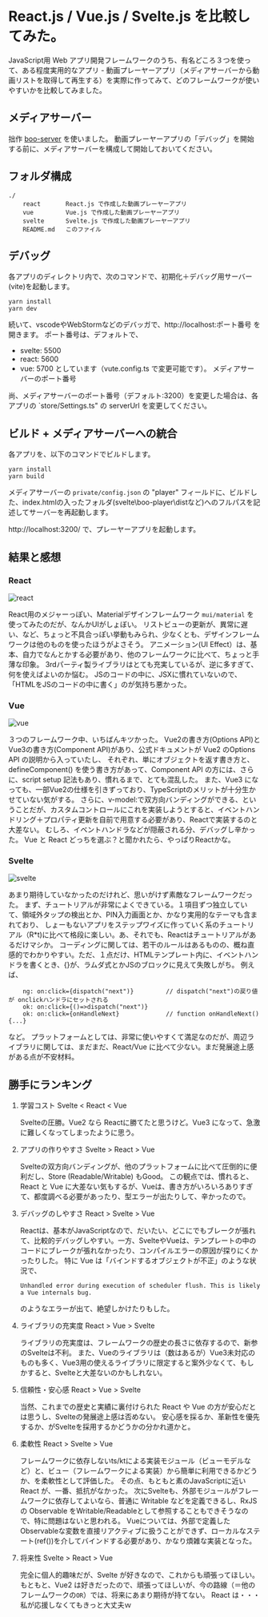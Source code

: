 # React.js / Vue.js / Svelte.js を比較してみた。

JavaScript用 Web アプリ開発フレームワークのうち、有名どころ３つを使って、ある程度実用的なアプリ - 動画プレーヤーアプリ（メディアサーバーから動画リストを取得して再生する）を実際に作ってみて、どのフレームワークが使いやすいかを比較してみました。

## メディアサーバー
拙作 [boo-server](https://github.com/toyota-m2k/boo-server) を使いました。
動画プレーヤーアプリの「デバッグ」を開始する前に、メディアサーバーを構成して開始しておいてください。

## フォルダ構成
```
./
    react       React.js で作成した動画プレーヤーアプリ
    vue         Vue.js で作成した動画プレーヤーアプリ
    svelte      Svelte.js で作成した動画プレーヤーアプリ
    README.md   このファイル
```

## デバッグ
各アプリのディレクトリ内で、次のコマンドで、初期化＋デバッグ用サーバー(vite)を起動します。
```
yarn install
yarn dev
```
続いて、vscodeやWebStormなどのデバッガで、http://localhost:ポート番号 を開きます。
ポート番号は、デフォルトで、
- svelte: 5500
- react: 5600
- vue: 5700
としています（vute.config.ts で変更可能です）。
メディアサーバーのポート番号

尚、メディアサーバーのポート番号（デフォルト:3200）を変更した場合は、各アプリの `store/Settings.ts" の serverUrl を変更してください。

## ビルド + メディアサーバーへの統合
各アプリを、以下のコマンドでビルドします。
```
yarn install
yarn build
```

メディアサーバーの `private/config.json` の "player" フィールドに、ビルドした、index.htmlの入ったフォルダ(svelte\boo-player\distなど)へのフルパスを記述してサーバーを再起動します。

http://localhost:3200/ で、プレーヤーアプリを起動します。

## 結果と感想

### React
![react](https://user-images.githubusercontent.com/11642381/183824740-4e762e0b-4ea1-421c-8dc0-51e5bd363b44.png)

React用のメジャーっぽい、Materialデザインフレームワーク `mui/material` を使ってみたのだが、なんかUIがしょぼい。
リストビューの更新が、異常に遅い、など、ちょっと不具合っぽい挙動もみられ、少なくとも、デザインフレームワークは他のものを使ったほうがよさそう。
アニメーション(UI Effect）は、基本、自力でなんとかする必要があり、他のフレームワークに比べて、ちょっと手薄な印象。
3rdパーティ製ライブラリはとても充実しているが、逆に多すぎて、何を使えばよいのか悩む。
JSのコードの中に、JSXに慣れていないので、「HTMLをJSのコードの中に書く」のが気持ち悪かった。

### Vue
![vue](https://user-images.githubusercontent.com/11642381/183824818-b1e4c8f0-3dd2-4dba-8451-f0caf12be6fb.png)

３つのフレームワーク中、いちばんキツかった。
Vue2の書き方(Options API)とVue3の書き方(Component API)があり、公式ドキュメントが Vue2 のOptions API の説明から入っていたし、
それぞれ、単にオブジェクトを返す書き方と、defineComponent() を使う書き方があって、Component API の方には、さらに、script setup 記法もあり、慣れるまで、とても混乱した。
また、Vue3 になっても、一部Vue2の仕様を引きずっており、TypeScriptのメリットが十分生かせていない気がする。
さらに、v-model:で双方向バンディングができる、ということだが、カスタムコントロールにこれを実装しようとすると、イベントハンドリング＋プロパティ更新を自前で用意する必要があり、Reactで実装するのと大差ない。
むしろ、イベントハンドラなどが隠蔽される分、デバッグし辛かった。
Vue と React どっちを選ぶ？と聞かれたら、やっぱりReactかな。

### Svelte
![svelte](https://user-images.githubusercontent.com/11642381/183824886-12060ec3-5767-4071-8718-a32f2ee71112.png)

あまり期待していなかったのだけれど、思いがけず素敵なフレームワークだった。
まず、チュートリアルが非常によくできている。１項目ずつ独立していて、領域外タップの検出とか、PIN入力画面とか、かなり実用的なテーマも含まれており、
しょーもないアプリをステップワイズに作っていく系のチュートリアル（R*t)に比べて格段に楽しい。あ、それでも、Reactはチュートリアルがあるだけマシか。
コーディングに関しては、若干のルールはあるものの、概ね直感的でわかりやすい。ただ、１点だけ、HTMLテンプレート内に、イベントハンドラを書くとき、{}が、ラムダ式とかJSのブロックに見えて失敗しがち。
例えば、
```
    ng: on:click={dispatch("next")}         // dispatch("next")の戻り値が onclickハンドラにセットされる
    ok: on:click={()=>dispatch("next")}
    ok: on:click={onHandleNext}             // function onHandleNext() {...}

```
など。
プラットフォームとしては、非常に使いやすくて満足なのだが、周辺ライブラリに関しては、まだまだ、React/Vue に比べて少ない。まだ発展途上感がある点が不安材料。


## 勝手にランキング

1. 学習コスト
   Svelte < React < Vue
   
   Svelteの圧勝。Vue2 なら Reactに勝てたと思うけど。Vue3 になって、急激に難しくなってしまったように思う。

2. アプリの作りやすさ
   Svelte > React > Vue
   
   Svelteの双方向バンディングが、他のプラットフォームに比べて圧倒的に便利だし、Store (Readable/Writable) もGood。
   この観点では、慣れると、React と Vue に大差ない気もするが、Vueは、書き方がいろいろありすぎて、都度調べる必要があったり、型エラーが出たりして、辛かったので。

3. デバッグのしやすさ
   React > Svelte > Vue
   
   Reactは、基本がJavaScriptなので、だいたい、どこにでもブレークが張れて、比較的デバッグしやすい。一方、SvelteやVueは、テンプレートの中のコードにブレークが張れなかったり、コンパイルエラーの原因が探りにくかったりした。
   特に Vue は「バインドするオブジェクトが不正」のような状況で、
   ```
   Unhandled error during execution of scheduler flush. This is likely a Vue internals bug.
   ```
   のようなエラーが出て、絶望しかけたりもした。

4. ライブラリの充実度
   React > Vue > Svelte
   
   ライブラリの充実度は、フレームワークの歴史の長さに依存するので、新参のSvelteは不利。
   また、Vueのライブラリは（数はあるが）Vue3未対応のものも多く、Vue3用の使えるライブラリに限定すると案外少なくて、もしかすると、Svelteと大差ないのかもしれない。

5. 信頼性・安心感
   React > Vue > Svelte
   
   当然、これまでの歴史と実績に裏付けられた React や Vue の方が安心だとは思うし、Svelteの発展途上感は否めない。
   安心感を採るか、革新性を優先するか、がSvelteを採用するかどうかの分かれ道かと。

6. 柔軟性
   React > Svelte > Vue
   
   フレームワークに依存しないts/ktによる実装モジュール（ビューモデルなど）と、ビュー（フレームワークによる実装）から簡単に利用できるかどうか、を柔軟性として評価した。
   その点、もともと素のJavaScriptに近い React が、一番、抵抗がなかった。
   次にSvelteも、外部モジュールがフレームワークに依存してよいなら、普通に Writable などを定義できるし、RxJS の Observable をWritable/Readableとして参照することもできそうなので、特に問題はないと思われる。
   Vueについては、外部で定義したObservableな変数を直接リアクティブに扱うことができず、ローカルなステート(ref())を介してバインドする必要があり、かなり煩雑な実装となった。

7. 将来性
    Svelte > React > Vue
    
    完全に個人的趣味だが、Svelte が好きなので、これからも頑張ってほしい。
    もともと、Vue2 は好きだったので、頑張ってほしいが、今の路線（＝他のフレームワークの`OR`）では、将来にあまり期待が持てない。
    React は・・・私が応援しなくてもきっと大丈夫ｗ

